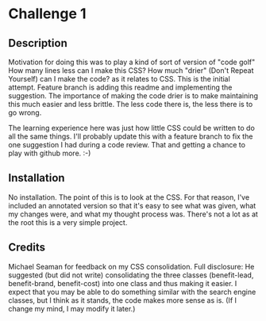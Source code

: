 # Challenge 1

## Description
Motivation for doing this was to play a kind of sort of version of "code golf" How many lines less can I make this CSS? How much "drier" (Don't Repeat Yourself) can I make the code? as it relates to CSS. This is the initial attempt. Feature branch is adding this readme and implementing the suggestion.  The importance of making the code drier is to make maintaining this much easier and less brittle. The less code there is, the less there is to go wrong.

The learning experience here was just how little CSS could be written to do all the same things. I'll probably update this with a feature branch to fix the one suggestion I had during a code review. That and getting a chance to play with github more. :-)

## Installation

No installation. The point of this is to look at the CSS. For that reason, I've included an annotated version so that it's easy to see what was given, what my changes were, and what my thought process was. There's not a lot as at the root this is a very simple project.

## Credits

Michael Seaman for feedback on my CSS consolidation. Full disclosure: He suggested (but did not write) consolidating the three classes (benefit-lead, benefit-brand, benefit-cost) into one class and thus making it easier. I expect that you may be able to do something similar with the search engine classes, but I think as it stands, the code makes more sense as is. (If I change my mind, I may modify it later.)
